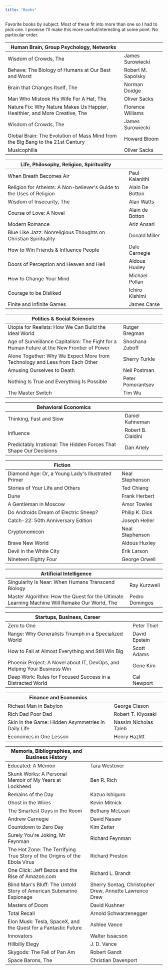 ```yaml
---
title: "Books"
---
```


Favorite books by subject. Most of these fit into more than one so I had to pick one. I promise I'll make this more useful/interesting at some point. No particular order.

| Human Brain, Group Psychology, Networks |  |
| ---- | ---- |
Wisdom of Crowds, The | James Surowiecki
Behave: The Biology of Humans at Our Best and Worst | Robert M. Sapolsky
Brain that Changes Itself, The | Norman Doidge
Man Who Mistook His Wife For A Hat, The | Oliver Sacks
Nature Fix: Why Nature Makes Us Happier, Healthier, and More Creative, The | Florence Williams
Wisdom of Crowds, The | James Surowiecki
Global Brain: The Evolution of Mass Mind from the Big Bang to the 21st Century | Howard Bloom
Musicophilia | Oliver Sacks

| Life, Philosophy, Religion, Spirituality |  |
| ---- | ---- |
When Breath Becomes Air | Paul Kalanithi
Religion for Atheists: A Non-believer's Guide to the Uses of Religion | Alain De Botton
Wisdom of Insecurity, The | Alan Watts
Course of Love: A Novel | Alain de Botton
Modern Romance | Ariz Ansari
Blue Like Jazz: Nonreligious Thoughts on Christian Spirituality | Donald Miller
How to Win Friends & Influence People | Dale Carnegie
Doors of Perception and Heaven and Hell | Aldous Huxley
How to Change Your Mind | Michael Pollan
Courage to be Disliked | Ichiro Kishimi
Finite and Infinite Games | James Carse

| Politics & Social Sciences |  |
| ---- | ---- |
Utopia for Realists: How We Can Build the Ideal World | Rutger Bregman
Age of Surveillance Capitalism: The Fight for a Human Future at the New Frontier of Power | Shoshana Zuboff
Alone Together: Why We Expect More from Technology and Less from Each Other | Sherry Turkle
Amusing Ourselves to Death | Neil Postman
Nothing Is True and Everything Is Possible | Peter Pomerantsev
The Master Switch | Tim Wu

| Behavioral Economics | |
| ---- | ---- |
Thinking, Fast and Slow	| Daniel Kahneman
Influence | Robert B. Cialdini
Predictably Irrational: The Hidden Forces That Shape Our Decisions | Dan Ariely

| Fiction |  |
| ---- | ---- |
Diamond Age: Or, a Young Lady's Illustrated Primer | Neal Stephenson
Stories of Your Life and Others | Ted Chiang
Dune | Frank Herbert
A Gentleman in Moscow | Amor Towles
Do Androids Dream of Electric Sheep? | Philip K. Dick
Catch-22: 50th Anniversary Edition | Joseph Heller
Cryptonomicon | Neal Stephenson
Brave New World | Aldous Huxley
Devil in the White City | Erik Larson
Nineteen Eighty Four | George Orwell

| Artificial Intelligence |  |
| ---- | ---- |
Singularity Is Near: When Humans Transcend Biology | Ray Kurzweil
Master Algorithm: How the Quest for the Ultimate Learning Machine Will Remake Our World, The | Pedro Domingos

| Startups, Business, Career |  |
| ---- | ---- |
Zero to One | Peter Thiel
Range: Why Generalists Triumph in a Specialized World | David Epstein
How to Fail at Almost Everything and Still Win Big | Scott Adams 
Phoenix Project: A Novel about IT, DevOps, and Helping Your Business Win | Gene Kim
Deep Work: Rules for Focused Success in a Distracted World | Cal Newport

| Finance and Economics |  |
| ---- | ---- |
Richest Man in Babylon | George Clason
Rich Dad Poor Dad | Robert T. Kiyosaki
Skin in the Game: Hidden Asymmetries in Daily Life | Nassim Nicholas Taleb
Economics in One Lesson | Henry Hazlitt

| Memoris, Bibliographies, and Business History |  |
| ---- | ---- |
Educated: A Memoir | Tara Westover
Skunk Works: A Personal Memoir of My Years at Lockheed | Ben R. Rich
Remains of the Day | Kazuo Ishiguro
Ghost in the Wires | Kevin Mitnick
The Smartest Guys in the Room | Bethany McLean
Andrew Carnegie | David Nasaw
Countdown to Zero Day | Kim Zetter
Surely You're Joking, Mr Feynman | Richard Feynman
The Hot Zone: The Terrifying True Story of the Origins of the Ebola Virus | Richard Preston
One Click: Jeff Bezos and the Rise of Amazon.com | Richard L. Brandt
Blind Man's Bluff: The Untold Story of American Submarine Espionage | Sherry Sontag, Christopher Drew, Annette Lawrence Drew
Masters of Doom	| David Kushner
Total Recall | Arnold Schwarzenegger
Elon Musk: Tesla, SpaceX, and the Quest for a Fantastic Future | Ashlee Vance
Innovators | Walter Issacson
Hillbilly Elegy | J. D. Vance
Skygods: The Fall of Pan Am | Robert Gandt
Space Barons, The | Christian Davenport